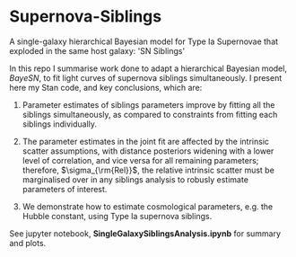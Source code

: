 # Supernova-Siblings
A single-galaxy hierarchical Bayesian model for Type Ia Supernovae that exploded in the same host galaxy: 'SN Siblings'

In this repo I summarise work done to adapt a hierarchical Bayesian model, *BayeSN*, to fit light curves of supernova siblings simultaneously. I present here my Stan code, and key conclusions, which are:  

1. Parameter estimates of siblings parameters improve by fitting all the siblings simultaneously, as compared to constraints from fitting each siblings individually.

2. The parameter estimates in the joint fit are affected by the intrinsic scatter assumptions, with distance posteriors widening with a lower level of correlation, and vice versa for all remaining parameters; therefore, $\sigma_{\rm{Rel}}$, the relative intrinsic scatter must be marginalised over in any siblings analysis to robusly estimate parameters of interest.

3. We demonstrate how to estimate cosmological parameters, e.g. the Hubble constant, using Type Ia supernova siblings.

See jupyter notebook, **SingleGalaxySiblingsAnalysis.ipynb** for summary and plots.
